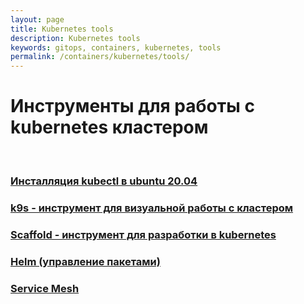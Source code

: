 ```yaml
---
layout: page
title: Kubernetes tools
description: Kubernetes tools
keywords: gitops, containers, kubernetes, tools
permalink: /containers/kubernetes/tools/
---
```


# Инструменты для работы с kubernetes кластером

<br/>

### [Инсталляция kubectl в ubuntu 20.04](/containers/kubernetes/tools/kubectl/)

### [k9s - инструмент для визуальной работы с кластером](/containers/kubernetes/tools/k9s/)

### [Scaffold - инструмент для разработки в kubernetes](/containers/kubernetes/tools/scaffold/)

### [Helm (управление пакетами)](/containers/kubernetes/tools/helm/)

### [Service Mesh](/containers/kubernetes/tools/service-mesh/)
